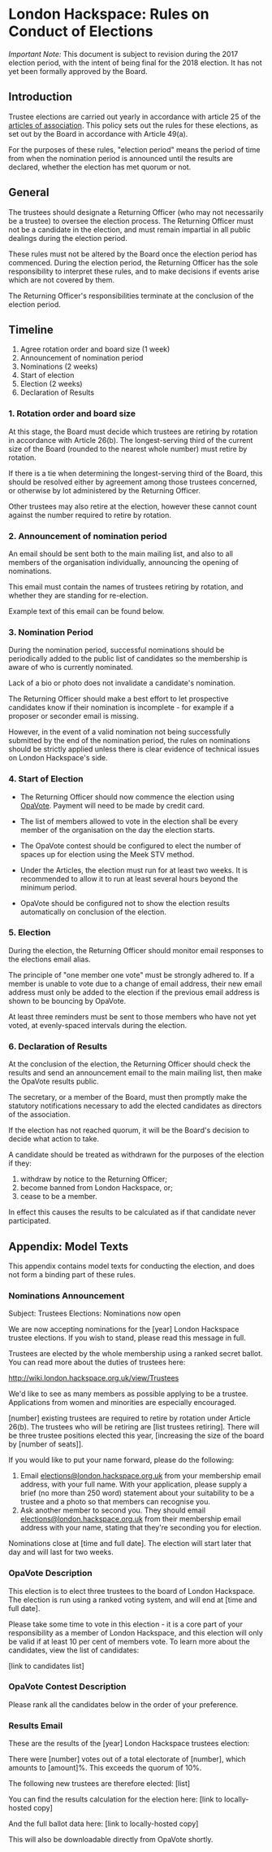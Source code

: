 # London Hackspace: Rules on Conduct of Elections
*Important Note:* This document is subject to revision during the
2017 election period, with the intent of being final for the 2018 election.
It has not yet been formally approved by the Board.

## Introduction
Trustee elections are carried out yearly in accordance with article 25
of the [articles of
association](https://london.hackspace.org.uk/organisation/docs/articles.pdf).
This policy sets out the rules for these elections, as set out by the
Board in accordance with Article 49(a).

For the purposes of these rules, "election period" means the period of
time from when the nomination period is announced until the results are
declared, whether the election has met quorum or not.

## General

The trustees should designate a Returning Officer (who may not
necessarily be a trustee) to oversee the election process. The Returning
Officer must not be a candidate in the election, and must remain
impartial in all public dealings during the election period.

These rules must not be altered by the Board once the election period has
commenced. During the election period, the Returning Officer has the sole
responsibility to interpret these rules, and to make decisions if events
arise which are not covered by them.

The Returning Officer's responsibilities terminate at the conclusion of the
election period.

## Timeline

1. Agree rotation order and board size (1 week)
2. Announcement of nomination period
3. Nominations (2 weeks)
4. Start of election
5. Election (2 weeks)
6. Declaration of Results

### 1. Rotation order and board size
At this stage, the Board must decide which trustees are retiring by
rotation in accordance with Article 26(b). The longest-serving third of
the current size of the Board (rounded to the nearest whole number) must
retire by rotation.

If there is a tie when determining the longest-serving third of the
Board, this should be resolved either by agreement among those
trustees concerned, or otherwise by lot administered by the Returning
Officer.

Other trustees may also retire at the election, however these cannot
count against the number required to retire by rotation.

### 2. Announcement of nomination period
An email should be sent both to the main mailing list, and also to all
members of the organisation individually, announcing the opening of
nominations.

This email must contain the names of trustees retiring by rotation, and
whether they are standing for re-election.

Example text of this email can be found below.

### 3. Nomination Period
During the nomination period, successful nominations should be
periodically added to the public list of candidates so the membership is
aware of who is currently nominated.

Lack of a bio or photo does not invalidate a candidate's nomination.

The Returning Officer should make a best effort to let prospective
candidates know if their nomination is incomplete - for example if a
proposer or seconder email is missing.

However, in the event of a valid nomination not being successfully
submitted by the end of the nomination period, the rules on nominations
should be strictly applied unless there is clear evidence of technical
issues on London Hackspace's side.

### 4. Start of Election
* The Returning Officer should now commence the election using
  [OpaVote](https://www.opavote.com). Payment will need to be made by
  credit card.

* The list of members allowed to vote in the election shall be every
  member of the organisation on the day the election starts.

* The OpaVote contest should be configured to elect the number of spaces
  up for election using the Meek STV method.

* Under the Articles, the election must run for at least two weeks. It is
  recommended to allow it to run at least several hours beyond the minimum
  period.

* OpaVote should be configured not to show the election results automatically
  on conclusion of the election.

### 5. Election
During the election, the Returning Officer should monitor email
responses to the elections email alias.

The principle of "one member one vote" must be strongly adhered to.
If a member is unable to vote due to a change of email address, their
new email address must only be added to the election if the previous
email address is shown to be bouncing by OpaVote.

At least three reminders must be sent to those members who have not
yet voted, at evenly-spaced intervals during the election.

### 6. Declaration of Results
At the conclusion of the election, the Returning Officer should check
the results and send an announcement email to the main mailing list,
then make the OpaVote results public.

The secretary, or a member of the Board, must then promptly make the
statutory notifications necessary to add the elected candidates as
directors of the association.

If the election has not reached quorum, it will be the Board's decision
to decide what action to take.

A candidate should be treated as withdrawn for the purposes of the
election if they:

1. withdraw by notice to the Returning Officer;
2. become banned from London Hackspace, or;
3. cease to be a member.

In effect this causes the results to be calculated as if that candidate
never participated.

## Appendix: Model Texts
This appendix contains model texts for conducting the election, and does
not form a binding part of these rules.

### Nominations Announcement
Subject: Trustees Elections: Nominations now open

We are now accepting nominations for the [year] London Hackspace trustee
elections. If you wish to stand, please read this message in full.

Trustees are elected by the whole membership using a ranked secret ballot.
You can read more about the duties of trustees here:

  http://wiki.london.hackspace.org.uk/view/Trustees

We'd like to see as many members as possible applying to be a trustee.
Applications from women and minorities are especially encouraged.

[number] existing trustees are required to retire by rotation under Article
26(b). The trustees who will be retiring are [list trustees retiring].
There will be three trustee positions elected this year, [increasing the
size of the board by [number of seats]].

If you would like to put your name forward, please do the following:

1. Email elections@london.hackspace.org.uk from your membership email
address, with your full name. With your application, please supply a
brief (no more than 250 word) statement about your suitability to be a
trustee and a photo so that members can recognise you.
2. Ask another member to second you. They should email
elections@london.hackspace.org.uk from their membership email address
with your name, stating that they're seconding you for election.

Nominations close at [time and full date]. The election will
start later that day and will last for two weeks.

### OpaVote Description
This election is to elect three trustees to the board of London Hackspace.
The election is run using a ranked voting system, and will end at
[time and full date].

Please take some time to vote in this election - it is a core part of your
responsibility as a member of London Hackspace, and this election will only
be valid if at least 10 per cent of members vote. To learn more about the
candidates, view the list of candidates:

[link to candidates list]

### OpaVote Contest Description
Please rank all the candidates below in the order of your preference.

### Results Email
These are the results of the [year] London Hackspace trustees election:

There were [number] votes out of a total electorate of [number], which
amounts to [amount]%. This exceeds the quorum of 10%.

The following new trustees are therefore elected:
[list]

You can find the results calculation for the election here:
[link to locally-hosted copy]

And the full ballot data here:
[link to locally-hosted copy]

This will also be downloadable directly from OpaVote shortly.
